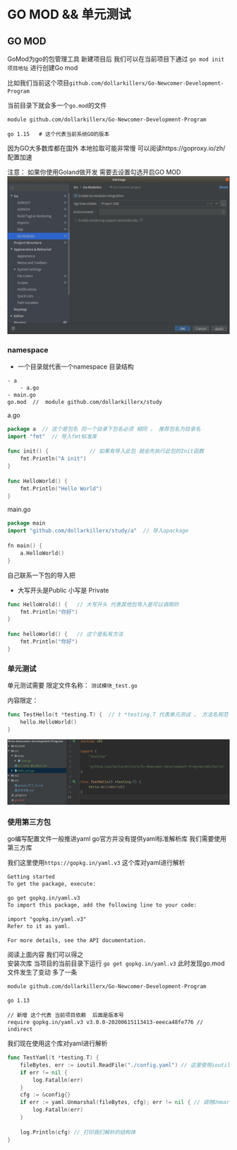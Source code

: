 # GO MOD && 单元测试
## GO MOD 
GoMod为go的包管理工具  新建项目后 我们可以在当前项目下通过
`go mod init 项目地址` 进行创建Go mod  

比如我们当前这个项目`github.com/dollarkillerx/Go-Newcomer-Development-Program`

当前目录下就会多一个`go.mod`的文件
```
module github.com/dollarkillerx/Go-Newcomer-Development-Program 

go 1.15   # 这个代表当前系统GO的版本
```
因为GO大多数库都在国外  本地拉取可能非常慢 可以阅读https://goproxy.io/zh/  配置加速

注意： 如果你使用Goland做开发 需要去设置勾选开启GO MOD
![](../README/gomod.png)

### namespace
- 一个目录就代表一个namespace
目录结构
```
- a
    - a.go 
- main.go
go.mod  //  module github.com/dollarkillerx/study
```
a.go
```go 
package a  // 这个是包名 同一个目录下包名必须 相同 ， 推荐包名为目录名
import "fmt"  // 导入fmt标准库

func init() {             // 如果有导入此包 就会先执行此包的Init函数
    fmt.Println("A init")
}

func HelloWorld() {
    fmt.Println("Hello World")
}
```
main.go
```main.go 
package main
import "github.com/dollarkillerx/study/a"  // 导入apackage

fn main() {
    a.HelloWorld()  
}
```
自己联系一下包的导入把


- 大写开头是Public 小写是 Private
```go 
func HelloWrold() {   // 大写开头 代表其他包导入是可以调用的
    fmt.Println("你好")
}

func helloWorld() {   // 这个是私有方法
    fmt.Println("你好")
}
```

### 单元测试
单元测试需要 限定文件名称： `测试模块_test.go`

内容限定：
```go 
func TestHello(t *testing.T) {  // t *testing.T 代表单元测试 ， 方法名规范 Test测试模块
	hello.HelloWorld()
}
```
![](../README/test1.png)


### 使用第三方包  
go编写配置文件一般推进yaml  go官方并没有提供yaml标准解析库  我们需要使用第三方库

我们这里使用`https://gopkg.in/yaml.v3` 这个库对yaml进行解析
``` 
Getting started
To get the package, execute:

go get gopkg.in/yaml.v3
To import this package, add the following line to your code:

import "gopkg.in/yaml.v3"
Refer to it as yaml.

For more details, see the API documentation.
```
阅读上面内容 我们可以得之  
安装次库 当项目的当前目录下运行  `go get gopkg.in/yaml.v3`
此时发现go.mod 文件发生了变动 多了一条
``` 
module github.com/dollarkillerx/Go-Newcomer-Development-Program

go 1.13

// 新增 这个代表 当前项目依赖  后面是版本号
require gopkg.in/yaml.v3 v3.0.0-20200615113413-eeeca48fe776 // indirect   
```
我们现在使用这个库对yaml进行解析
```go 
func TestYaml(t *testing.T) {
	fileBytes, err := ioutil.ReadFile("./config.yaml") // 这里使用ioutil来去读这个文件  ioutil.ReadFile会将此文件完整的读取到内存中 ,如果是大文件切忌使用改API
	if err != nil {
		log.Fatalln(err)
	}
	cfg := &config{}
	if err := yaml.Unmarshal(fileBytes, cfg); err != nil { // 调用Unmarshal方法进行解析  传入 yaml文件,要解析成的struct的指针
		log.Fatalln(err)
	}

	log.Println(cfg) // 打印我们解析的结构体
}
```